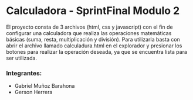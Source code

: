 # Calculadora - SprintFinal Modulo 2

El proyecto consta de 3 archivos (html, css y javascript) con el fin de configurar una calculadora que realiza las operaciones matemáticas básicas (suma, resta, multiplicación y división).
Para utilizarla basta con abrir el archivo llamado calculadura.html en el explorador y presionar los botones para realizar la operación deseada, ya que se encuentra lista para ser utilizada.

### Integrantes:

- Gabriel Muñoz Barahona
- Gerson Herrera
